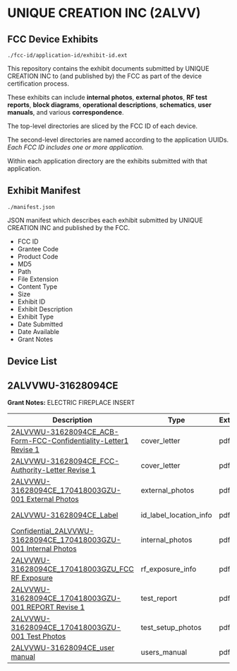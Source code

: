 # UNIQUE CREATION INC (2ALVV)
## FCC Device Exhibits

```
./fcc-id/application-id/exhibit-id.ext
```

This repository contains the exhibit documents submitted by UNIQUE CREATION INC to (and published by) the FCC as part of the device certification process.

These exhibits can include **internal photos**, **external photos**, **RF test reports**, **block diagrams**, **operational descriptions**, **schematics**, **user manuals**, and various **correspondence**.

The top-level directories are sliced by the FCC ID of each device.

The second-level directories are named according to the application UUIDs. *Each FCC ID includes one or more application.*

Within each application directory are the exhibits submitted with that application. 

## Exhibit Manifest

```
./manifest.json
```

JSON manifest which describes each exhibit submitted by UNIQUE CREATION INC and published by the FCC.

- FCC ID
- Grantee Code
- Product Code
- MD5
- Path
- File Extension
- Content Type
- Size
- Exhibit ID
- Exhibit Description
- Exhibit Type
- Date Submitted
- Date Available
- Grant Notes

## Device List
## 2ALVVWU-31628094CE
**Grant Notes:** ELECTRIC FIREPLACE INSERT

| Description | Type | Ext | Size | Submitted | Available |
| ----------- | ---- | --- | ---- | --------- | --------- |
| [2ALVVWU-31628094CE_ACB-Form-FCC-Confidentiality-Letter1 Revise 1](2ALVVWU-31628094CE/c706469fe7cbfbd823f560562420a47e/3423310.pdf) | cover_letter | pdf | 49601 | 2017-06-13 | 2017-06-13 |
| [2ALVVWU-31628094CE_FCC-Authority-Letter Revise 1](2ALVVWU-31628094CE/c706469fe7cbfbd823f560562420a47e/3423311.pdf) | cover_letter | pdf | 20574 | 2017-06-13 | 2017-06-13 |
| [2ALVVWU-31628094CE_170418003GZU-001 External Photos](2ALVVWU-31628094CE/c706469fe7cbfbd823f560562420a47e/3423313.pdf) | external_photos | pdf | 178566 | 2017-06-13 | 2017-06-13 |
| [2ALVVWU-31628094CE_Label](2ALVVWU-31628094CE/c706469fe7cbfbd823f560562420a47e/3423315.pdf) | id_label_location_info | pdf | 129159 | 2017-06-13 | 2017-06-13 |
| [Confidential_2ALVVWU-31628094CE_170418003GZU-001 Internal Photos](2ALVVWU-31628094CE/c706469fe7cbfbd823f560562420a47e/3423314.pdf) | internal_photos | pdf | 1188349 | 2017-06-13 | 2017-06-13 |
| [2ALVVWU-31628094CE_170418003GZU_FCC RF Exposure](2ALVVWU-31628094CE/c706469fe7cbfbd823f560562420a47e/3423309.pdf) | rf_exposure_info | pdf | 20858 | 2017-06-13 | 2017-06-13 |
| [2ALVVWU-31628094CE_170418003GZU-001 REPORT Revise 1](2ALVVWU-31628094CE/c706469fe7cbfbd823f560562420a47e/3423319.pdf) | test_report | pdf | 2009129 | 2017-06-13 | 2017-06-13 |
| [2ALVVWU-31628094CE_170418003GZU-001 Test Photos](2ALVVWU-31628094CE/c706469fe7cbfbd823f560562420a47e/3423320.pdf) | test_setup_photos | pdf | 150951 | 2017-06-13 | 2017-06-13 |
| [2ALVVWU-31628094CE_user manual](2ALVVWU-31628094CE/c706469fe7cbfbd823f560562420a47e/3423321.pdf) | users_manual | pdf | 192955 | 2017-06-13 | 2017-06-13 |
